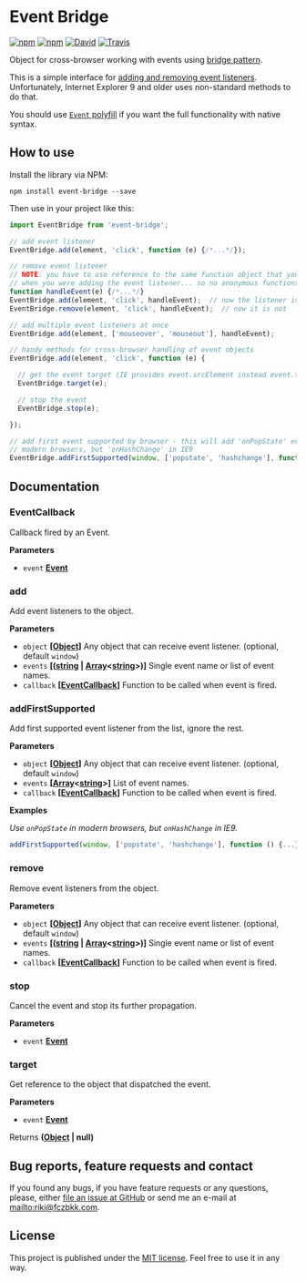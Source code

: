 # Event Bridge

[![npm](https://img.shields.io/npm/v/event-bridge.svg?maxAge=2592000)](https://www.npmjs.com/package/event-bridge)
[![npm](https://img.shields.io/github/license/fczbkk/event-bridge.svg?maxAge=2592000)](https://github.com/fczbkk/event-bridge/blob/master/LICENSE)
[![David](https://img.shields.io/david/fczbkk/event-bridge.svg?maxAge=2592000)](https://david-dm.org/fczbkk/event-bridge)
[![Travis](https://img.shields.io/travis/fczbkk/event-bridge.svg?maxAge=2592000)](https://travis-ci.org/fczbkk/event-bridge)

Object for cross-browser working with events using [bridge pattern](http://en.wikipedia.org/wiki/Bridge_pattern).

This is a simple interface for [adding and removing event listeners](https://developer.mozilla.org/en-US/docs/Web/API/EventTarget). Unfortunately, Internet Explorer 9 and older uses non-standard methods to do that.

You should use [`Event` polyfill](https://cdn.polyfill.io/v1/polyfill.js?features=Event|always) if you want the full functionality with native syntax.

## How to use

Install the library via NPM:

```shell
npm install event-bridge --save
```

Then use in your project like this:

```javascript
import EventBridge from 'event-bridge';

// add event listener
EventBridge.add(element, 'click', function (e) {/*...*/});

// remove event listener
// NOTE: you have to use reference to the same function object that you used
// when you were adding the event listener... so no anonymous functions
function handleEvent(e) {/*...*/}
EventBridge.add(element, 'click', handleEvent);  // now the listener is active
EventBridge.remove(element, 'click', handleEvent);  // now it is not

// add multiple event listeners at once
EventBridge.add(element, ['mouseover', 'mouseout'], handleEvent);

// handy methods for cross-browser handling of event objects
EventBridge.add(element, 'click', function (e) {

  // get the event target (IE provides event.srcElement instead event.target)
  EventBridge.target(e);

  // stop the event
  EventBridge.stop(e);

});

// add first event supported by browser - this will add 'onPopState' event in
// modern browsers, but 'onHashChange' in IE9
EventBridge.addFirstSupported(window, ['popstate', 'hashchange'], function () {...});
```

## Documentation

<!-- Generated by documentation.js. Update this documentation by updating the source code. -->

### EventCallback

Callback fired by an Event.

**Parameters**

-   `event` **[Event](https://developer.mozilla.org/en-US/docs/Web/API/Event)** 

### add

Add event listeners to the object.

**Parameters**

-   `object` **\[[Object](https://developer.mozilla.org/en-US/docs/Web/JavaScript/Reference/Global_Objects/Object)]** Any object that can receive event listener. (optional, default `window`)
-   `events` **\[([string](https://developer.mozilla.org/en-US/docs/Web/JavaScript/Reference/Global_Objects/String) \| [Array](https://developer.mozilla.org/en-US/docs/Web/JavaScript/Reference/Global_Objects/Array)&lt;[string](https://developer.mozilla.org/en-US/docs/Web/JavaScript/Reference/Global_Objects/String)>)]** Single event name or list of event names.
-   `callback` **\[[EventCallback](#eventcallback)]** Function to be called when event is fired.

### addFirstSupported

Add first supported event listener from the list, ignore the rest.

**Parameters**

-   `object` **\[[Object](https://developer.mozilla.org/en-US/docs/Web/JavaScript/Reference/Global_Objects/Object)]** Any object that can receive event listener. (optional, default `window`)
-   `events` **\[[Array](https://developer.mozilla.org/en-US/docs/Web/JavaScript/Reference/Global_Objects/Array)&lt;[string](https://developer.mozilla.org/en-US/docs/Web/JavaScript/Reference/Global_Objects/String)>]** List of event names.
-   `callback` **\[[EventCallback](#eventcallback)]** Function to be called when event is fired.

**Examples**

_Use `onPopState` in modern browsers, but `onHashChange` in IE9._

```javascript
addFirstSupported(window, ['popstate', 'hashchange'], function () {...});
```

### remove

Remove event listeners from the object.

**Parameters**

-   `object` **\[[Object](https://developer.mozilla.org/en-US/docs/Web/JavaScript/Reference/Global_Objects/Object)]** Any object that can receive event listener. (optional, default `window`)
-   `events` **\[([string](https://developer.mozilla.org/en-US/docs/Web/JavaScript/Reference/Global_Objects/String) \| [Array](https://developer.mozilla.org/en-US/docs/Web/JavaScript/Reference/Global_Objects/Array)&lt;[string](https://developer.mozilla.org/en-US/docs/Web/JavaScript/Reference/Global_Objects/String)>)]** Single event name or list of event names.
-   `callback` **\[[EventCallback](#eventcallback)]** Function to be called when event is fired.

### stop

Cancel the event and stop its further propagation.

**Parameters**

-   `event` **[Event](https://developer.mozilla.org/en-US/docs/Web/API/Event)** 

### target

Get reference to the object that dispatched the event.

**Parameters**

-   `event` **[Event](https://developer.mozilla.org/en-US/docs/Web/API/Event)** 

Returns **([Object](https://developer.mozilla.org/en-US/docs/Web/JavaScript/Reference/Global_Objects/Object) | null)** 

## Bug reports, feature requests and contact

If you found any bugs, if you have feature requests or any questions, please, either [file an issue at GitHub](https://github.com/fczbkk/event-bridge/issues) or send me an e-mail at <mailto:riki@fczbkk.com>.

## License

This project is published under the [MIT license](https://github.com/fczbkk/event-bridge/blob/master/LICENSE). Feel free to use it in any way.
